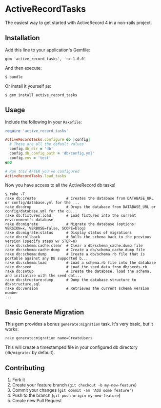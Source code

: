 # ActiveRecordTasks

The easiest way to get started with ActiveRecord 4 in a non-rails project.

## Installation

Add this line to your application's Gemfile:

    gem 'active_record_tasks', '~> 1.0.0'

And then execute:

    $ bundle

Or install it yourself as:

    $ gem install active_record_tasks

## Usage

Include the following in your `Rakefile`:

```ruby
require 'active_record_tasks'

ActiveRecordTasks.configure do |config|
  # These are all the default values
  config.db_dir = 'db'
  config.db_config_path = 'db/config.yml'
  config.env = 'test'
end

# Run this AFTER you've configured
ActiveRecordTasks.load_tasks
```

Now you have access to all the ActiveRecord db tasks!

```
$ rake -T
rake db:create              # Creates the database from DATABASE_URL or config/database.yml for the ...
rake db:drop                # Drops the database from DATABASE_URL or config/database.yml for the cu...
rake db:fixtures:load       # Load fixtures into the current environment's database
rake db:migrate             # Migrate the database (options: VERSION=x, VERBOSE=false, SCOPE=blog)
rake db:migrate:status      # Display status of migrations
rake db:rollback            # Rolls the schema back to the previous version (specify steps w/ STEP=n)
rake db:schema:cache:clear  # Clear a db/schema_cache.dump file
rake db:schema:cache:dump   # Create a db/schema_cache.dump file
rake db:schema:dump         # Create a db/schema.rb file that is portable against any DB supported b...
rake db:schema:load         # Load a schema.rb file into the database
rake db:seed                # Load the seed data from db/seeds.rb
rake db:setup               # Create the database, load the schema, and initialize with the seed dat...
rake db:structure:dump      # Dump the database structure to db/structure.sql
rake db:version             # Retrieves the current schema version number
...
```

## Basic Generate Migration

This gem provides a bonus `generate:migration` task. It's very basic, but it works:

```
rake generate:migration name=CreateUsers
```

This will create a timestamped file in your configured db directory (`db/migrate/` by default).

## Contributing

1. Fork it
2. Create your feature branch (`git checkout -b my-new-feature`)
3. Commit your changes (`git commit -am 'Add some feature'`)
4. Push to the branch (`git push origin my-new-feature`)
5. Create new Pull Request
